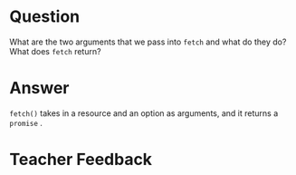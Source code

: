 # Question
What are the two arguments that we pass into `fetch` and what do they do? What does `fetch` return?

# Answer
`fetch()` takes in a resource and an option as arguments, and it returns a `promise` .
# Teacher Feedback